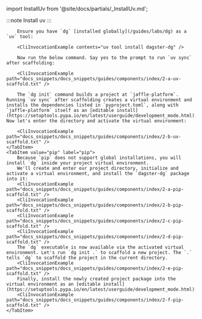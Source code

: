 import InstallUv from '@site/docs/partials/\_InstallUv.md';

<Tabs groupId="package-manager">
    <TabItem value="uv" label="uv">
        :::note Install uv
        <InstallUv />
        :::

        Ensure you have `dg` [installed globally](/guides/labs/dg) as a `uv` tool:

        <CliInvocationExample contents="uv tool install dagster-dg" />

        Now run the below command. Say yes to the prompt to run `uv sync` after scaffolding:

        <CliInvocationExample path="docs_snippets/docs_snippets/guides/components/index/2-a-uv-scaffold.txt" />

        The `dg init` command builds a project at `jaffle-platform`. Running `uv sync` after scaffolding creates a virtual environment and installs the dependencies listed in `pyproject.toml`, along with `jaffle-platform` itself as an [editable install](https://setuptools.pypa.io/en/latest/userguide/development_mode.html). Now let's enter the directory and activate the virtual environment:

        <CliInvocationExample path="docs_snippets/docs_snippets/guides/components/index/2-b-uv-scaffold.txt" />
    </TabItem>
    <TabItem value="pip" label="pip">
        Because `pip` does not support global installations, you will install `dg` inside your project virtual environment.
        We'll create and enter our project directory, initialize and activate a virtual environment, and install the `dagster-dg` package into it:
        <CliInvocationExample path="docs_snippets/docs_snippets/guides/components/index/2-a-pip-scaffold.txt" />
        <CliInvocationExample path="docs_snippets/docs_snippets/guides/components/index/2-b-pip-scaffold.txt" />
        <CliInvocationExample path="docs_snippets/docs_snippets/guides/components/index/2-c-pip-scaffold.txt" />
        <CliInvocationExample path="docs_snippets/docs_snippets/guides/components/index/2-d-pip-scaffold.txt" />
        The `dg` executable is now available via the activated virtual environment. Let's run `dg init .` to scaffold a new project. The `.` tells `dg` to scaffold the project in the current directory.
        <CliInvocationExample path="docs_snippets/docs_snippets/guides/components/index/2-e-pip-scaffold.txt" />
        Finally, install the newly created project package into the virtual environment as an [editable install](https://setuptools.pypa.io/en/latest/userguide/development_mode.html):
        <CliInvocationExample path="docs_snippets/docs_snippets/guides/components/index/2-f-pip-scaffold.txt" />
    </TabItem>

</Tabs>
